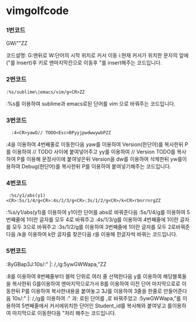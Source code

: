 # vimgolfcode
### 1번코드
  GWi"<End>"<Esc>ZZ
  
코드설명: G:맨뒤로 W:단어의 시작 위치로 커서 이동 i:현재 커서가 위치한 문자의 앞에 ("를 Insert)후 <End>키로 맨마지막칸으로 이동후 "를 insert해주는 코드입니다.
  
### 2번코드
    :%s/sublime\|emacs/vim/g<CR>ZZ
  
 :%s를 이용하여 sublime과 emacs로된 단어를 vim 으로 바꿔주는 코드입니다.
  
### 3번코드
      :4<CR>yawO// TODO<Esc>BPyyjpwdwwywbPZZ
  
  :4<CR>을 이용하여 4번째줄로 이동한다음 yaw를 이용하여 Version(한단어)를 복사한뒤 
  P를 이용하여 // TODO 사이에 붙여넣어주고 yy를 이용하여 // Version TODO를 복사하여 P를 이용해 문장사이에 붙여넣은뒤 
  Version을 dw를 이용하여 삭제한뒤 yw를이용하여 Debug(한단어)를 복사한뒤 P를 이용하여 붙여넣기해주는 코드입니다.
  
### 4번코드
     :%s/y1/abs(y1)<CR>:5s/1/4/g<CR>:4s/1/3/g<CR>:3s/1/2/g<CR>/k<CR>rbnrrnrgZZ
   
  
  :%s/y1/abs(y1)<CR>를 이용하여 y1이란 단어를 abs로 바꿔준다음 
  :5s/1/4/g<CR>를 이용하여 5번째줄에 1이란 글자를 모두 4로 바꿔주고
  :4s/1/3/g<CR>를 이용하여 4번째줄에 1이란 글자를 모두 3으로 바꿔주고
  :3s/1/2/g<CR>를 이용하여 3번째줄에 1이란 글자를 모두 2로바꿔준다음
  /k<CR>을 이용하여 k란 글자를 찾은다음 r을 이용해 한글자씩 바꿔는 코드입니다.
  
  
### 5번코드
  :8<CR><C-V><Up><Up><Right><Right><Right><Right>yGBa<Esc>p3J:10s/:" \|: /,/g<CR>:5<CR>ywGWWa<Esc>pa,<End>"<CR><Esc>ZZ
  
  :8<CR><C-V><Up><Up><Right><Right><Right><Right>를 이용하여 8번째줄부터 블럭 단위로 여러 줄 선택한다음
  y를 이용하여 해당블록들을 복사한뒤
  G를이용하여 맨마지막으로가서 B를 이용하여 이전 단어 마지막으로로 이동한뒤
  P를 이용하여 복사한내용을 붙여놓고 
  3J를 이용하여 3줄을 한줄로 만들어준다음
  10s/:" \|: /,/g<CR>를 이용하여 :" 과: 로된 단어를 ,로 바꿔주었고
  :5<CR>ywGWWa<Esc>pa,<End>"<CR>를 이용하여 5번째줄에서 커서에위치한 단어인 Student_id를 복사해와 붙여넣고 <End>를이용하여 마지막으로 이동한다음 "처리 해주는 코드입니다.
 
